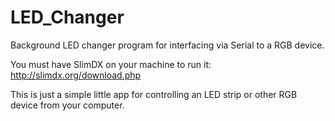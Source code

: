 LED_Changer
===========

Background LED changer program for interfacing via Serial to a RGB device.

You must have SlimDX on your machine to run it: http://slimdx.org/download.php

This is just a simple little app for controlling an LED strip or other RGB device from your computer.


